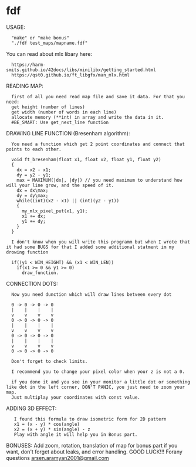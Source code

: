 # fdf

USAGE:

      "make" or "make bonus"
      "./fdf test_maps/mapname.fdf"
      
You can read about mlx libary here:

      https://harm-smits.github.io/42docs/libs/minilibx/getting_started.html
      https://qst0.github.io/ft_libgfx/man_mlx.html

READING MAP:
      
      first of all you need read map file and save it data. For that you need:
      get height (number of lines)
      get width (number of words in each line)
      allocate memory (**int) in array and write the data in it.
      #BE_SMART: Use get_next_line function
      
DRAWING LINE FUNCTION (Bresenham algorithm):

      You need a function which get 2 point coordinates and connect that points to each other.
      
      void ft_bresenham(float x1, float x2, float y1, float y2)
      {
        dx = x2 - x1;
        dy = y2 - y1;
        max = MAXIMUM(|dx|, |dy|) // you need maximum to understand how will your line grow, and the speed of it.
        dx = dx\max;
        dy = dy\max;
        while((int)(x2 - x1) || (int)(y2 - y1))
        {
          my_mlx_pixel_put(x1, y1);
          x1 += dx;
          y1 += dy;
        }
      }
      
      I don't know when you will write this programm but when I wrote that it had some BUGS for that I added some additional statment im my drowing function
      
      if((y1 < WIN_HEIGHT) && (x1 < WIN_LEN))
        if(x1 >= 0 && y1 >= 0)
          draw_function.

CONNECTION DOTS:

      Now you need dunction which will draw lines betveen every dot
      
      0 -> 0 -> 0 -> 0
      |    |    |    |
      v    v    v    v
      0 -> 0 -> 0 -> 0
      |    |    |    |
      v    v    v    v
      0 -> 0 -> 0 -> 0
      |    |    |    |
      v    v    v    v
      0 -> 0 -> 0 -> 0
      
      Don't forget to check limits.
      
      I recommend you to change your pixel color when your z is not a 0.
      
      if you done it and you see in your monitor a little dot or something like dot in the left corner, DON'T PANIC, you just need to zoom your map.
      Just multiplay your coordinates with const value.
      
ADDING 3D EFFECT:

       I found this formula to draw isometric form for 2D pattern
       x1 = (x - y) * cos(angle)
       x2 = (x + y) * sin(angle) - z
       Play with angle it will help you in Bonus part.

BONUSES:
        Add zoom, rotation, translation of map for bonus part if you want, don't forget about leaks, and error handling.
        GOOD LUCK!!! Forany questions arsen.aramyan2001@gmail.com
      
      
    
